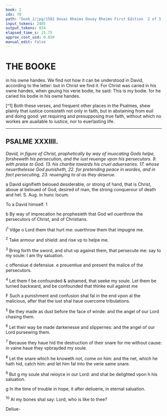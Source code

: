 ```yaml
---
book: 2
idx: 70
path: "book_2/jpg/1582 Douai Rheims Douay Rheims First Edition  2 of 3 1610 Old Testament.pdf-70.jpg"
input_tokens: 2405
output_tokens: 834
elapsed_time_s: 15.75
approx_cost_usd: 0.020
manual_edit: false
---
```

# THE BOOKE

in his owne handes. We find not how it can be understood in David, according to the letter: but in Christ we find it. For Christ was caried in his owne handes, when geuing his verie bodie, he said: This is my bodie. for he caried his bodie in his owne handes.

[^1] Both these verses, and frequent other places in the Psalmes, shew plainly that iustice consisteth not only in faith, but in abstaining from euil and doing good: yet requiring and presupposing true faith, without which no workes are auailable to iustice, nor to euerlasting life.

---

## PSALME XXXIIII.

*David, in figure of Christ, prophetically by way of inuocating Gods helpe, forsheweth his persecution, and the iust reuenge vpon his persecutors. 9. with praise to God. 13. his charitie towards his cruel aduersaries. 17. whose neuerthelesse God punisheth, 22. for pretending peace in wordes, and in fact persecuting, 23. reuenging to al as they deserue.*

<aside>a David signifieth beloued desiderable, or strong of hand, that is Christ, aboue al beloued of God, desired of man, the strong conquerour of death and hel. S. Aug. in hunc locum.</aside>

To a David himself. 1

<aside>b By way of imprecation he prophesieth that God wil ouerthrow the persecutors of Christ, and of Christians.</aside>

I<sup>1</sup> Vdge o Lord them that hurt me: ouerthrow them that impugne me.

<sup>2</sup> Take armour and shield: and rise vp to helpe me.

<sup>3</sup> Bring forth the sword, and shut vp against them, that persecute me: say to my soule: I am thy saluation.

<aside>c offensiue d defensiue. e preuentiue and present the malice of the persecutors.</aside>

<sup>4</sup> Let them f be confounded & ashamed, that seeke my soule. Let them be turned backward, and be confounded that thinke euil against me

<aside>F Such a punishment and confusion shal fal in the end vpon al the malicious, after that the iust shal haue ouercome tribulations.</aside>

<sup>5</sup> Be they made as dust before the face of winde: and the angel of our Lord chasing them.

<sup>6</sup> Let their way be made darkenesse and slippernes: and the angel of our Lord pursewing them.

<sup>7</sup> Because they haue hid the destruction of their snare for me without cause: in vaine haue they vpbrayded my soule.

<sup>8</sup> Let the snare which he knoweth not, come on him: and the net, which he hath hid, catch him: and let him fal into the verie same snare.

<sup>9</sup> But g my soule shal reioyce in our Lord: and shal be delighted vpon h his saluation.

<aside>g In the time of trouble in hope, it after deliuerie, in eternal saluation.</aside>

<sup>10</sup> Al my bones shal say: Lord, who is like to thee?

Deliue-